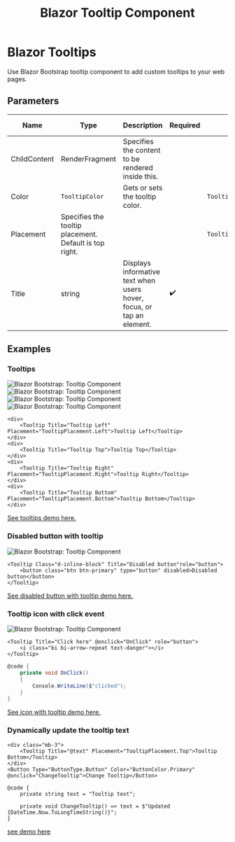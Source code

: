 ﻿---
title: Blazor Tooltip Component
description: Use Blazor Bootstrap tooltip component to add custom tooltips to your web pages.
image: https://i.imgur.com/uqvqb2i.jpg

sidebar_label: Tooltips
sidebar_position: 22
---

# Blazor Tooltips

Use Blazor Bootstrap tooltip component to add custom tooltips to your web pages.

## Parameters

| Name | Type | Description | Required | Default | Added Version | 
|--|--|--|--|--|--|
| ChildContent | RenderFragment | Specifies the content to be rendered inside this. | | | 1.0.0 |
| Color | `TooltipColor` | Gets or sets the tooltip color. | | `TooltipColor.None` | 1.10.0 |
| Placement | Specifies the tooltip placement. Default is top right. | | | `TooltipPlacement.Top` | 1.0.0 |
| Title | string | Displays informative text when users hover, focus, or tap an element. | ✔️ | | 1.0.0 |

## Examples

### Tooltips

<div>
    <img src="https://i.imgur.com/uqvqb2i.jpg" alt="Blazor Bootstrap: Tooltip Component" />
</div>

<div>
    <img src="https://i.imgur.com/ZHLTCvX.jpg" alt="Blazor Bootstrap: Tooltip Component" />
</div>

<div>
    <img src="https://i.imgur.com/jwJUhkV.jpg" alt="Blazor Bootstrap: Tooltip Component" />
</div>

<div>
    <img src="https://i.imgur.com/T2YMw9p.jpg" alt="Blazor Bootstrap: Tooltip Component" />
</div>

```cshtml showLineNumbers
<div>
    <Tooltip Title="Tooltip Left" Placement="TooltipPlacement.Left">Tooltip Left</Tooltip>
</div>
<div>
    <Tooltip Title="Tooltip Top">Tooltip Top</Tooltip>
</div>
<div>
    <Tooltip Title="Tooltip Right" Placement="TooltipPlacement.Right">Tooltip Right</Tooltip>
</div>
<div>
    <Tooltip Title="Tooltip Bottom" Placement="TooltipPlacement.Bottom">Tooltip Bottom</Tooltip>
</div>
```

[See tooltips demo here.](https://demos.blazorbootstrap.com/tooltips#examples)

### Disabled button with tooltip

<img src="https://i.imgur.com/PGlmZS3.jpg" alt="Blazor Bootstrap: Tooltip Component" />

```cshtml showLineNumbers
<Tooltip Class="d-inline-block" Title="Disabled button"role="button">
    <button class="btn btn-primary" type="button" disabled>Disabled button</button>
</Tooltip>
```
[See disabled button with tooltip demo here.](https://demos.blazorbootstrap.com/tooltips#disabled-button-with-tootip)

### Tooltip icon with click event

<img src="https://i.imgur.com/D3FrZba.jpg" alt="Blazor Bootstrap: Tooltip Component" />

```cshtml showLineNumbers
<Tooltip Title="Click here" @onclick="OnClick" role="button">
    <i class="bi bi-arrow-repeat text-danger"></i>
</Tooltip>
```

```cs showLineNumbers
@code {
    private void OnClick()
    {
        Console.WriteLine($"clicked");
    }
}
```
[See icon with tooltip demo here.](https://demos.blazorbootstrap.com/tooltips#icon-with-click-event)

### Dynamically update the tooltip text

```cshtml showLineNumbers
<div class="mb-3">
    <Tooltip Title="@text" Placement="TooltipPlacement.Top">Tooltip Bottom</Tooltip>
</div>
<Button Type="ButtonType.Button" Color="ButtonColor.Primary" @onclick="ChangeTooltip">Change Tooltip</Button>

@code {
    private string text = "Tooltip text";

    private void ChangeTooltip() => text = $"Updated {DateTime.Now.ToLongTimeString()}";
}
```
[see demo here](https://demos.blazorbootstrap.com/tooltips#dynamically-update-the-tooltip-text)